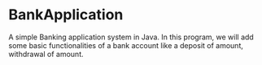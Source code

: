 # BankApplication
A simple Banking application system in Java.
In this program, we will add some basic functionalities of a bank account like a deposit of amount, withdrawal of amount.

